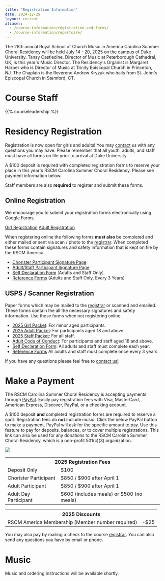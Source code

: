 ```yaml
---
title: "Registration Information"
date: 2024-12-29
layout: current
aliases:
  - /course-information/registration-and-forms/
  - /course-information/repertoire/
---
```


The 28th annual Royal School of Church Music in America Carolina Summer Choral
Residency will be held July 14 - 20, 2025 on the campus of Duke University.
Tansy Castledine, Director of Music at Peterborough Cathedral, UK, is this
year's Music Director.  The Residency's Organist is Margaret Harper who is
Director of Music at Trinity Episcopal Church in Princeton, NJ.  The Chaplain
is the Reverend Andrew Kryzak who hails from St. John's Episcopal Church in
Stamford, CT.

# Course Staff

{{% courseleadership %}}

<!--
# Things to Bring

* A cover or blanket of some sort – not too heavy!
* A pillow
* Extra Long Twin Sheets
* Any prescribed medications
* Bath essentials: slippers, shampoo, soap, toothbrush/paste, etc.
* Shoes for the shower
* Shorts/skirts and tops for the week
* Your choir robe from your church
* Your music – please have it 3 hole punched AND practiced!
* Black enclosed toe shoes for Sunday
* Sunday clothes -- think sleeveless
* A musical instrument if you would like to play it for the talent show (choristers
  only)
* Your umbrella – it always seems to rain a day or two
-->

# Residency Registration

<!--
<div class="alert alert-danger" role="alert">
</div>
-->

Registration is now open for girls and adults!  You may [contact][7] us with
any questions you may have.  Please remember that all youth, adults, and staff
must have all forms on file prior to arrival at Duke University.

A $100 deposit is required with completed registration forms to reserve your
place in this year's RSCM Carolina Summer Choral Residency.  Please see
payment information below.

Staff members are also **required** to register and submit these forms.

## Online Registration

We encourage you to submit your registration forms electronically using
Google Forms.

<p class="text-center">
<a class="btn btn-primary btn-lg" href="https://forms.gle/EMuTAfg48yzDpgEt9">Girl Registration</a>
<a class="btn btn-primary btn-lg" href="https://forms.gle/KprjyS9bVDUdD9XS9">Adult Registration</a>
</p>

When registering online the following forms **must also** be completed
and either mailed or sent via scan / photo to the [registrar][7].  When
completed these forms contain signatures and safety information that is
kept on file by the RSCM America.

* [Chorister Participant Signature Page][13]
* [Adult/Staff Participant Signature Page][12]
* [Self Declaration Form][5] (Adults and Staff Only)
* [Reference Forms][4] (Adults and Staff Only, Every 3 Years)

## USPS / Scanner Registration

Paper forms which may be mailed to the [registrar][7] or scanned and emailed.
These forms contain the all the necessary signatures and safety information.
Use these forms when not registering online.

* [2025 Girl Packet][1]: For minor aged participants.
* [2025 Adult Packet][2]: For participants aged 18 and above.
* [2025 Staff Packet][2]: For all staff.
* [Adult Code of Conduct][6]: For participants and staff aged 18 and above.
* [Self Declaration Form][5]: All adults and staff must complete each year.
* [Reference Forms][4] All adults and staff must complete once every 3 years.

If you have any questions please feel free to [contact us!][7]

# Make a Payment

The RSCM Carolina Summer Choral Residency is accepting payments through
[PayPal][20].  Easily pay registration fees with Visa, MasterCard, American
Express, Discover, PayPal, or a checking account.

A $100 deposit **and** completed registration forms are required to reserve a
spot.  Registration fees do **not** include music.  Click the below PayPal
button to make a payment.  PayPal will ask for the specific amount to pay.
Use this feature to pay for deposits, balances, or to cover multiple
registrations.  This link can also be used for any donations to the RSCM
Carolina Summer Choral Residency, which is a non-profit 501(c)(3)
organization.

<p class="text-center">
<a href="https://www.paypal.com/cgi-bin/webscr?cmd=_s-xclick&hosted_button_id=4BLB7ZJ45CR8E"><img src="https://www.paypalobjects.com/en_US/i/btn/btn_paynow_LG.gif" /></a>
</p>

<table class="table">
<tr><th colspan="2">2025 Registration Fees</th></tr>
<tr><td>Deposit Only</td><td>$100</td></tr>
<tr><td>Chorister Participant</td><td>$850 / $900 after April 1</td></tr>
<tr><td>Adult Participant</td><td>$850 / $900 after April 1</td></tr>
<tr><td>Adult Day Participant</td><td>$600 (includes meals) or $500 (no meals)</td></tr>
</table>

<table class="table">
<tr><th colspan="2">2025 Discounts</th></tr>
<tr><td>RSCM America Membership (Member number required)</td><td>-$25</td></tr>
</table>

You may also pay by mailing a check to the course [registrar][7].  You
can also send any questions you have by email or phone.

# Music

Music and ordering instructions will be available shortly.

<!--
Music for 2024
is listed below.  It is available from Cliff Hill Music by
emailing <a href="mailto:cliff@cliffhillmusic.com">cliff@cliffhillmusic.com</a>
or calling 800-819-8772.  Remember that you are responsible for purchasing,
obtaining, and practicing your music before you arrive at the choral residency.

* Gerre Hancock, *Missa Resurrectionis* (Rite I)
* Anthony Piccolo, *O hear us, Lord* (trebles only)
* Ned Rorem, *Praise the Lord, O my soul*
* Stephanie Martin, *Ave verum corpus*
* David Conte, *An Irish Blessing*
* Eleanor Daley, *Come, renew us*
* Hubert Parry, *Blest pair of sirens* (SATB version)
* Leo Sowerby, *Evening Canticles in D Major*
* Margaret Burk, *Preces & Responses*
-->

[1]: /pdf/2025/chorister-packet-2025.pdf
[2]: /pdf/2025/adult-packet-2025.pdf
[3]: /pdf/2025/adult-packet-2025.pdf
[4]: /pdf/2022/reference-form.pdf
[5]: /pdf/2022/self-declaration-form.pdf
[6]: /pdf/2022/adult-code-of-conduct.pdf
[7]: /contact
[12]: /pdf/2025/adult-signature-page.pdf
[13]: /pdf/2025/chorister-signature-page.pdf
[20]: https://www.paypal.com/home
[21]: cliff@cliffhillmusic.com
